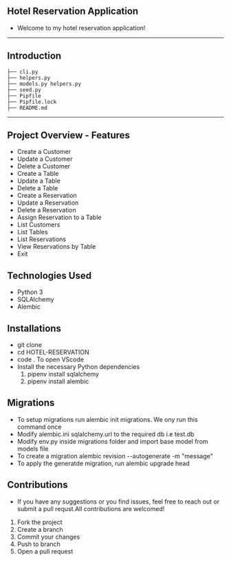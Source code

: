 ## Hotel Reservation Application  
- Welcome to my hotel reservation application!  


***

## Introduction


```console
├── cli.py
├── helpers.py
├── models.py helpers.py
├── seed.py
├── Pipfile
├── Pipfile.lock
├── README.md

```


***

## Project Overview - Features  
- Create a Customer  
- Update a Customer  
- Delete a Customer  
- Create a Table  
- Update a Table  
- Delete a Table  
- Create a Reservation  
- Update a Reservation  
- Delete a Reservation  
- Assign Reservation to a Table  
- List Customers  
- List Tables  
- List Reservations  
- View Reservations by Table  
- Exit  

## Technologies Used  
- Python 3  
- SQLAlchemy  
- Alembic  

## Installations 
- git clone 
- cd HOTEL-RESERVATION
- code . To open VScode
- Install the necessary Python dependencies 
    1. pipenv install sqlalchemy
    2. pipenv install alembic

## Migrations
- To setup migrations run alembic init migrations. We ony run this command once
- Modify alembic.ini sqlalchemy.url to the required db i.e test.db
- Modify env.py inside migrations folder and import base model from models file
- To create a migration alembic revision --autogenerate -m "message"
- To apply the generatde migration, run alembic upgrade head    

## Contributions
- If you have any suggestions or you find issues, feel free to reach out or submit a pull requst.All contributions are welcomed!
1. Fork the project
2. Create a branch
3. Commit your changes
4. Push to branch
5. Open a pull request


